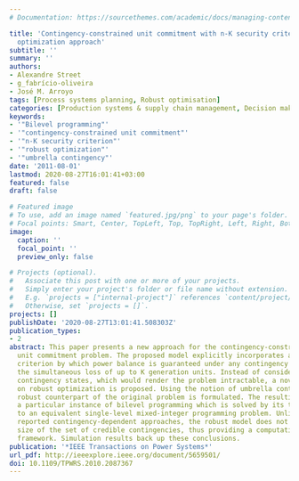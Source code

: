 ```yaml
---
# Documentation: https://sourcethemes.com/academic/docs/managing-content/

title: 'Contingency-constrained unit commitment with n-K security criterion: A robust
  optimization approach'
subtitle: ''
summary: ''
authors:
- Alexandre Street
- g_fabrício-oliveira
- José M. Arroyo
tags: [Process systems planning, Robust optimisation]
categories: [Production systems & supply chain management, Decision making under uncertainty]
keywords:
- '"Bilevel programming"'
- '"contingency-constrained unit commitment"'
- '"n-K security criterion"'
- '"robust optimization"'
- '"umbrella contingency"'
date: '2011-08-01'
lastmod: 2020-08-27T16:01:41+03:00
featured: false
draft: false

# Featured image
# To use, add an image named `featured.jpg/png` to your page's folder.
# Focal points: Smart, Center, TopLeft, Top, TopRight, Left, Right, BottomLeft, Bottom, BottomRight.
image:
  caption: ''
  focal_point: ''
  preview_only: false

# Projects (optional).
#   Associate this post with one or more of your projects.
#   Simply enter your project's folder or file name without extension.
#   E.g. `projects = ["internal-project"]` references `content/project/deep-learning/index.md`.
#   Otherwise, set `projects = []`.
projects: []
publishDate: '2020-08-27T13:01:41.508303Z'
publication_types:
- 2
abstract: This paper presents a new approach for the contingency-constrained single-bus
  unit commitment problem. The proposed model explicitly incorporates an n - K security
  criterion by which power balance is guaranteed under any contingency state comprising
  the simultaneous loss of up to K generation units. Instead of considering all possible
  contingency states, which would render the problem intractable, a novel method based
  on robust optimization is proposed. Using the notion of umbrella contingency, the
  robust counterpart of the original problem is formulated. The resulting model is
  a particular instance of bilevel programming which is solved by its transformation
  to an equivalent single-level mixed-integer programming problem. Unlike previously
  reported contingency-dependent approaches, the robust model does not depend on the
  size of the set of credible contingencies, thus providing a computationally efficient
  framework. Simulation results back up these conclusions.
publication: '*IEEE Transactions on Power Systems*'
url_pdf: http://ieeexplore.ieee.org/document/5659501/
doi: 10.1109/TPWRS.2010.2087367
---
```

